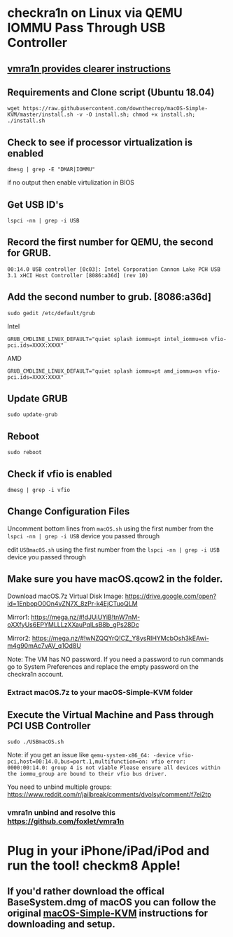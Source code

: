 # checkra1n on Linux via QEMU IOMMU Pass Through USB Controller

## [vmra1n provides clearer instructions](https://www.reddit.com/r/jailbreak/comments/dxdmua/tutorial_detailed_guide_on_how_to_run_checkra1n/)

## Requirements and Clone script (Ubuntu 18.04)

`wget https://raw.githubusercontent.com/downthecrop/macOS-Simple-KVM/master/install.sh -v -O install.sh; chmod +x install.sh; ./install.sh`

## Check to see if processor virtualization is enabled

`dmesg | grep -E "DMAR|IOMMU"`

if no output then enable virtulization in BIOS

## Get USB ID's

`lspci -nn | grep -i USB`

## Record the first number for QEMU, the second for GRUB.

`00:14.0 USB controller [0c03]: Intel Corporation Cannon Lake PCH USB 3.1 xHCI Host Controller [8086:a36d] (rev 10)`

## Add the second number to grub. [8086:a36d]

`sudo gedit /etc/default/grub`

Intel

`GRUB_CMDLINE_LINUX_DEFAULT="quiet splash iommu=pt intel_iommu=on vfio-pci.ids=XXXX:XXXX"`

AMD

`GRUB_CMDLINE_LINUX_DEFAULT="quiet splash iommu=pt amd_iommu=on vfio-pci.ids=XXXX:XXXX"`

## Update GRUB

`sudo update-grub`

## Reboot

`sudo reboot`

## Check if vfio is enabled

`dmesg | grep -i vfio`

## Change Configuration Files

Uncomment bottom lines from `macOS.sh` using the first number from the `lspci -nn | grep -i USB` device you passed through

edit `USBmacOS.sh` using the first number from the `lspci -nn | grep -i USB` device you passed through

## Make sure you have macOS.qcow2 in the folder.

Download macOS.7z Virtual Disk Image: https://drive.google.com/open?id=1EnbopO0On4vZN7X_8zPr-k4EjCTuoQLM

Mirror1: https://mega.nz/#!dJUiUYiB!tnW7nM-oXXfyUs6EPYMLLLzXXauPqlLsB8b_gPs28Dc

Mirror2: https://mega.nz/#!wNZQQYrQ!CZ_Y8ysRIHYMcbOsh3kEAwi-m4g90mAc7vAV_q1Od8U

Note: The VM has NO password. If you need a password to run commands go to System Preferences and replace the empty password on the checkra1n account.

### Extract macOS.7z to your macOS-Simple-KVM folder

## Execute the Virtual Machine and Pass through PCI USB Controller

`sudo ./USBmacOS.sh`

Note: if you get an issue like `qemu-system-x86_64: -device vfio-pci,host=00:14.0,bus=port.1,multifunction=on: vfio error: 0000:00:14.0: group 4 is not viable
Please ensure all devices within the iommu_group are bound to their vfio bus driver.`

You need to unbind multiple groups: https://www.reddit.com/r/jailbreak/comments/dvolsy/comment/f7ei2tp
### vmra1n unbind and resolve this https://github.com/foxlet/vmra1n


# Plug in your iPhone/iPad/iPod and run the tool! checkm8 Apple!

## If you'd rather download the offical BaseSystem.dmg of macOS you can follow the original [macOS-Simple-KVM](https://github.com/foxlet/macOS-Simple-KVM/blob/master/README.md) instructions for downloading and setup.
